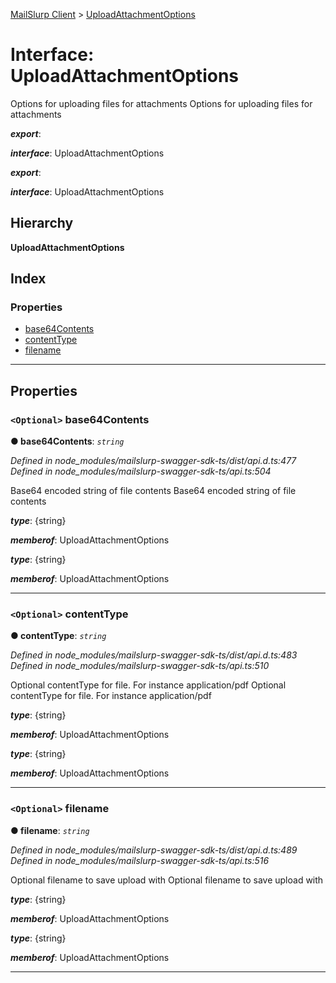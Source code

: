 [MailSlurp Client](../README.md) > [UploadAttachmentOptions](../interfaces/uploadattachmentoptions.md)

# Interface: UploadAttachmentOptions

Options for uploading files for attachments Options for uploading files for attachments

*__export__*: 

*__interface__*: UploadAttachmentOptions

*__export__*: 

*__interface__*: UploadAttachmentOptions

## Hierarchy

**UploadAttachmentOptions**

## Index

### Properties

* [base64Contents](uploadattachmentoptions.md#base64contents)
* [contentType](uploadattachmentoptions.md#contenttype)
* [filename](uploadattachmentoptions.md#filename)

---

## Properties

<a id="base64contents"></a>

### `<Optional>` base64Contents

**● base64Contents**: *`string`*

*Defined in node_modules/mailslurp-swagger-sdk-ts/dist/api.d.ts:477*
*Defined in node_modules/mailslurp-swagger-sdk-ts/api.ts:504*

Base64 encoded string of file contents Base64 encoded string of file contents

*__type__*: {string}

*__memberof__*: UploadAttachmentOptions

*__type__*: {string}

*__memberof__*: UploadAttachmentOptions

___
<a id="contenttype"></a>

### `<Optional>` contentType

**● contentType**: *`string`*

*Defined in node_modules/mailslurp-swagger-sdk-ts/dist/api.d.ts:483*
*Defined in node_modules/mailslurp-swagger-sdk-ts/api.ts:510*

Optional contentType for file. For instance application/pdf Optional contentType for file. For instance application/pdf

*__type__*: {string}

*__memberof__*: UploadAttachmentOptions

*__type__*: {string}

*__memberof__*: UploadAttachmentOptions

___
<a id="filename"></a>

### `<Optional>` filename

**● filename**: *`string`*

*Defined in node_modules/mailslurp-swagger-sdk-ts/dist/api.d.ts:489*
*Defined in node_modules/mailslurp-swagger-sdk-ts/api.ts:516*

Optional filename to save upload with Optional filename to save upload with

*__type__*: {string}

*__memberof__*: UploadAttachmentOptions

*__type__*: {string}

*__memberof__*: UploadAttachmentOptions

___

